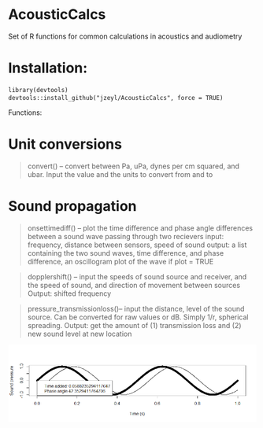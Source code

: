 # AcousticCalcs
Set of R functions for common calculations in acoustics and audiometry

# Installation:
```
library(devtools)
devtools::install_github("jzeyl/AcousticCalcs", force = TRUE)
```

Functions:
# Unit conversions

>convert() – convert between Pa, uPa, dynes per cm squared, and ubar.
Input the value and the units to convert from and to 


# Sound propagation

>onsettimediff() – plot the time difference and phase angle differences between a sound wave passing through two recievers
input: frequency, distance between sensors, speed of sound
output: a list containing the two sound waves, time difference, and phase difference, an oscillogram plot of the wave if plot = TRUE


>dopplershift() – input the speeds of sound source and receiver, and the speed of sound, and direction of movement between sources
Output: shifted frequency

>pressure_transmissionloss()– input the distance, level of the sound source. Can be converted for raw values or dB. Simply 1/r, spherical spreading.
Output: get the amount of (1) transmission loss and (2) new sound level at new location

![alt text](/acalc.png)


